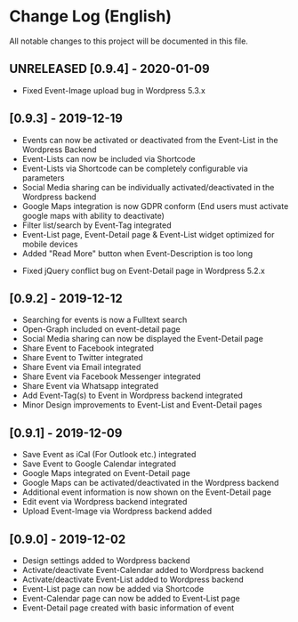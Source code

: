 # Change Log (English)
All notable changes to this project will be documented in this file.

## UNRELEASED [0.9.4] - 2020-01-09
-   Fixed Event-Image upload bug in Wordpress 5.3.x

## [0.9.3] - 2019-12-19
+   Events can now be activated or deactivated from the Event-List in the Wordpress Backend
+	Event-Lists can now be included via Shortcode
+   Event-Lists via Shortcode can be completely configurable via parameters
+   Social Media sharing can be individually activated/deactivated in the Wordpress backend
+   Google Maps integration is now GDPR conform (End users must activate google maps with ability to deactivate)
+   Filter list/search by Event-Tag integrated
+   Event-List page, Event-Detail page & Event-List widget optimized for mobile devices
+   Added "Read More" button when Event-Description is too long
-   Fixed jQuery conflict bug on Event-Detail page in Wordpress 5.2.x

## [0.9.2] - 2019-12-12
+   Searching for events is now a Fulltext search
+   Open-Graph included on event-detail page
+   Social Media sharing can now be displayed the Event-Detail page
+   Share Event to Facebook integrated
+   Share Event to Twitter integrated
+   Share Event via Email integrated
+   Share Event via Facebook Messenger integrated
+   Share Event via Whatsapp integrated
+   Add Event-Tag(s) to Event in Wordpress backend integrated
+   Minor Design improvements to Event-List and Event-Detail pages

## [0.9.1] - 2019-12-09
+   Save Event as iCal (For Outlook etc.) integrated
+   Save Event to Google Calendar integrated
+   Google Maps integrated on Event-Detail page
+   Google Maps can be activated/deactivated in the Wordpress backend
+   Additional event information is now shown on the Event-Detail page
+   Edit event via Wordpress backend integrated
+   Upload Event-Image via Wordpress backend added

## [0.9.0] - 2019-12-02
+   Design settings added to Wordpress backend
+   Activate/deactivate Event-Calendar added to Wordpress backend
+   Activate/deactivate Event-List added to Wordpress backend
+   Event-List page can now be added via Shortcode
+   Event-Calendar page can now be added to Event-List page
+   Event-Detail page created with basic information of event
